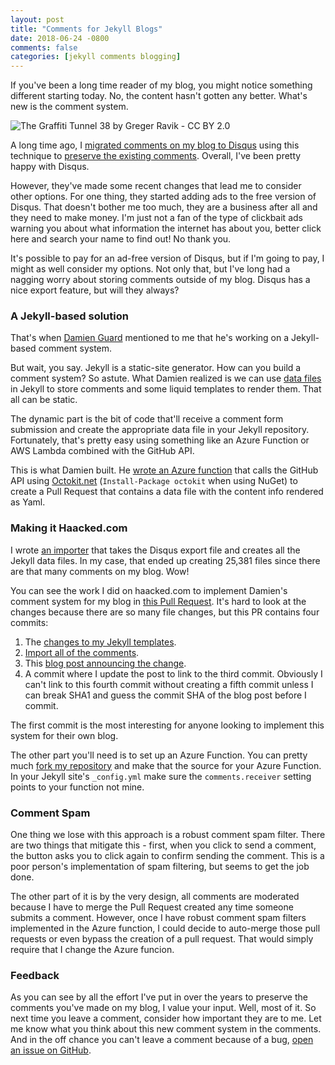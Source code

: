 ```yaml
---
layout: post
title: "Comments for Jekyll Blogs"
date: 2018-06-24 -0800
comments: false
categories: [jekyll comments blogging]
---
```


If you've been a long time reader of my blog, you might notice something different starting today. No, the content hasn't gotten any better. What's new is the comment system.

![The Graffiti Tunnel 38 by Greger Ravik - CC BY 2.0](https://user-images.githubusercontent.com/19977/41829489-e2745840-77ef-11e8-9ec5-f1d7385bb190.jpg)

A long time ago, I [migrated comments on my blog to Disqus](https://haacked.com/archive/2012/12/25/migrating-comments-to-disqus.aspx/) using this technique to [preserve the existing comments](https://haacked.com/archive/2013/12/09/preserving-disqus-comments-with-jekyll/). Overall, I've been pretty happy with Disqus.

However, they've made some recent changes that lead me to consider other options. For one thing, they started adding ads to the free version of Disqus. That doesn't bother me too much, they are a business after all and they need to make money. I'm just not a fan of the type of clickbait ads warning you about what information the internet has about you, better click here and search your name to find out! No thank you.

It's possible to pay for an ad-free version of Disqus, but if I'm going to pay, I might as well consider my options. Not only that, but I've long had a nagging worry about storing comments outside of my blog. Disqus has a nice export feature, but will they always?

### A Jekyll-based solution

That's when [Damien Guard](https://damieng.com/) mentioned to me that he's working on a Jekyll-based comment system.

But wait, you say. Jekyll is a static-site generator. How can you build a comment system? So astute. What Damien realized is we can use [data files](https://jekyllrb.com/docs/datafiles/) in Jekyll to store comments and some liquid templates to render them. That all can be static.

The dynamic part is the bit of code that'll receive a comment form submission and create the appropriate data file in your Jekyll repository. Fortunately, that's pretty easy using something like an Azure Function or AWS Lambda combined with the GitHub API.

This is what Damien built. He [wrote an Azure function](https://damieng.com/blog/2018/05/28/wordpress-to-jekyll-comments) that calls the GitHub API using [Octokit.net](https://github.com/octokit/octokit.net) (`Install-Package octokit` when using NuGet) to create a Pull Request that contains a data file with the content info rendered as Yaml.

### Making it Haacked.com

I wrote [an importer](https://github.com/haacked/disqus-importer) that takes the Disqus export file and creates all the Jekyll data files. In my case, that ended up creating 25,381 files since there are that many comments on my blog. Wow!

You can see the work I did on haacked.com to implement Damien's comment system for my blog in [this Pull Request](https://github.com/Haacked/haacked.com/pull/316). It's hard to look at the changes because there are so many file changes, but this PR contains four commits:

1. The [changes to my Jekyll templates](https://github.com/Haacked/haacked.com/pull/316/commits/881fa955e08dd988fd34c60537084016359a7e58).
2. [Import all of the comments](https://github.com/Haacked/haacked.com/pull/316/commits/ee3fe87cb43386b02ed2ed9cf4a6d1b63e0ef9d4).
3. This [blog post announcing the change](https://github.com/Haacked/haacked.com/pull/316/commits/4b4085a1ba79e3f6ea2ca29f4122cafae353ec82).
4. A commit where I update the post to link to the third commit. Obviously I can't link to this fourth commit without creating a fifth commit unless I can break SHA1 and guess the commit SHA of the blog post before I commit.

The first commit is the most interesting for anyone looking to implement this system for their own blog.

The other part you'll need is to set up an Azure Function. You can pretty much [fork my repository](https://github.com/Haacked/jekyll-blog-comments-azure) and make that the source for your Azure Function. In your Jekyll site's `_config.yml` make sure the `comments.receiver` setting points to your function not mine.

### Comment Spam

One thing we lose with this approach is a robust comment spam filter. There are two things that mitigate this - first, when you click to send a comment, the button asks you to click again to confirm sending the comment. This is a poor person's implementation of spam filtering, but seems to get the job done.

The other part of it is by the very design, all comments are moderated because I have to merge the Pull Request created any time someone submits a comment. However, once I have robust comment spam filters implemented in the Azure function, I could decide to auto-merge those pull requests or even bypass the creation of a pull request. That would simply require that I change the Azure funcion.

### Feedback

As you can see by all the effort I've put in over the years to preserve the comments you've made on my blog, I value your input. Well, most of it. So next time you leave a comment, consider how important they are to me. Let me know what you think about this new comment system in the comments. And in the off chance you can't leave a comment because of a bug, [open an issue on GitHub](https://github.com/haacked/haacked.com/).
